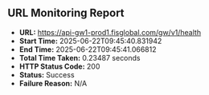 ## URL Monitoring Report

- **URL:** https://api-gw1-prod1.fisglobal.com/gw/v1/health
- **Start Time:** 2025-06-22T09:45:40.831942
- **End Time:** 2025-06-22T09:45:41.066812
- **Total Time Taken:** 0.23487 seconds
- **HTTP Status Code:** 200
- **Status:** Success
- **Failure Reason:** N/A
